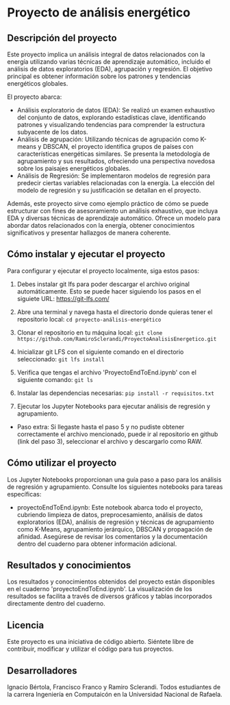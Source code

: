 # Proyecto de análisis energético

## Descripción del proyecto
Este proyecto implica un análisis integral de datos relacionados con la energía utilizando varias técnicas de aprendizaje automático, incluido el análisis de datos exploratorios (EDA), agrupación y regresión. El objetivo principal es obtener información sobre los patrones y tendencias energéticos globales.

El proyecto abarca:
* Análisis exploratorio de datos (EDA): Se realizó un examen exhaustivo del conjunto de datos, explorando estadísticas clave, identificando patrones y visualizando tendencias para comprender la estructura subyacente de los datos.
* Análisis de agrupación: Utilizando técnicas de agrupación como K-means y DBSCAN, el proyecto identifica grupos de países con características energéticas similares. Se presenta la metodología de agrupamiento y sus resultados, ofreciendo una perspectiva novedosa sobre los paisajes energéticos globales.
* Análisis de Regresión: Se implementaron modelos de regresión para predecir ciertas variables relacionadas con la energía. La elección del modelo de regresión y su justificación se detallan en el proyecto.

Además, este proyecto sirve como ejemplo práctico de cómo se puede estructurar con fines de asesoramiento un análisis exhaustivo, que incluya EDA y diversas técnicas de aprendizaje automático. Ofrece un modelo para abordar datos relacionados con la energía, obtener conocimientos significativos y presentar hallazgos de manera coherente.

## Cómo instalar y ejecutar el proyecto
Para configurar y ejecutar el proyecto localmente, siga estos pasos:

1. Debes instalar git lfs para poder descargar el archivo original automáticamente. Esto se puede hacer siguiendo los pasos en el siguiete URL: https://git-lfs.com/

2. Abre una terminal y navega hasta el directorio donde quieras tener el repositorio local:
`cd proyecto-análisis-energético`

3. Clonar el repositorio en tu máquina local:
`git clone https://github.com/RamiroSclerandi/ProyectoAnalisisEnergetico.git`

4. Inicializar git LFS con el siguiente comando en el directorio seleccionado:
`git lfs install`

5. Verifica que tengas el archivo 'ProyectoEndToEnd.ipynb' con el siguiente comando:
`git ls`

6. Instalar las dependencias necesarias:
`pip install -r requisitos.txt`

7. Ejecutar los Jupyter Notebooks para ejecutar análisis de regresión y agrupamiento.

* Paso extra: Si llegaste hasta el paso 5 y no pudiste obtener correctamente el archivo mencionado, puede ir al repositorio en github (link del paso 3), seleccionar el archivo y descargarlo como RAW.

## Cómo utilizar el proyecto
Los Jupyter Notebooks proporcionan una guía paso a paso para los análisis de regresión y agrupamiento. Consulte los siguientes notebooks para tareas específicas:

* proyectoEndToEnd.ipynb: Este notebook abarca todo el proyecto, cubriendo limpieza de datos, preprocesamiento, análisis de datos exploratorios (EDA), análisis de regresión y técnicas de agrupamiento como K-Means, agrupamiento jerárquico, DBSCAN y propagación de afinidad. Asegúrese de revisar los comentarios y la documentación dentro del cuaderno para obtener información adicional.

## Resultados y conocimientos
Los resultados y conocimientos obtenidos del proyecto están disponibles en el cuaderno 'proyectoEndToEnd.ipynb'. La visualización de los resultados se facilita a través de diversos gráficos y tablas incorporados directamente dentro del cuaderno.

## Licencia
Este proyecto es una iniciativa de código abierto. Siéntete libre de contribuir, modificar y utilizar el código para tus proyectos.

## Desarrolladores
Ignacio Bértola, Francisco Franco y Ramiro Sclerandi. Todos estudiantes de la carrera Ingeniería en Computaicón en la Universidad Nacional de Rafaela.